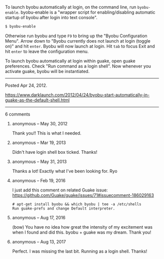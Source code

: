 To launch byobu automatically at login, on the command line, run `byobu-enable`. byobu-enable is a "wrapper script for enabling/disabling automatic startup of byobu after login into text console".

```bash
$ byobu-enable
```

Otherwise run byobu and type `F9` to bring up the "Byobu Configuration Menu". Arrow down to "Byobu currently does not launch at login (toggle on)" and hit `enter`. Byobu will now launch at login. Hit `tab` to focus Exit and hit `enter` to leave the configuration menu.

To launch byobu automatically at login within guake, open guake preferences. Check "Run command as a login shell". Now whenever you activate guake, byobu will be instantiated.

---

Posted Apr 24, 2012.

https://www.darklaunch.com/2012/04/24/byobu-start-automatically-in-guake-as-the-default-shell.html

---

6 comments

<ol><li><div>

anonymous &ndash; May 30, 2012<div>

Thank you!! This is what I needed.

</div></div></li><li><div>

anonymous &ndash; Mar 19, 2013<div>

Didn't have login shell box ticked. Thanks!

</div></div></li><li><div>

anonymous &ndash; May 31, 2013<div>

Thanks a lot!
Exactly what I've been looking for.
Ryo

</div></div></li><li><div>

anonymous &ndash; Feb 19, 2016<div>

I just add this comment on related Guake issue: https://github.com/Guake/guake/issues/71#issuecomment-186029163

    # apt-get install byobu && which byobu | tee -a /etc/shells
    Run guake-prefs and change Default interpreter.

</div></div></li><li><div>

anonymous &ndash; Aug 17, 2016<div>

(bow) You have no idea how great the intensity of my excitement was when I found and did this. byobu + guake was my dream. Thank you!

</div></div></li><li><div>

anonymous &ndash; Aug 13, 2017<div>

Perfect. I was missing the last bit. Running as a login shell. Thanks!

</div></div></li></ol>